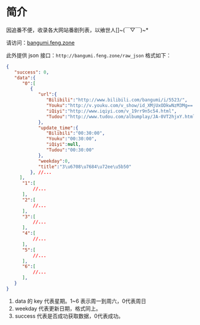 # 简介

因追番不便，收录各大网站番剧列表，以飨世人[]~(￣▽￣)~*

请访问：[bangumi.feng.zone](http://bangumi.feng.zone)

此外提供 json 接口：`http://bangumi.feng.zone/raw_json` 格式如下：

```json
{  
   "success": 0,
   "data":{  
      "0":[  
         {  
            "url":{  
               "Bilibili":"http://www.bilibili.com/bangumi/i/5523/",
               "Youku":"http://v.youku.com/v_show/id_XMjUxODkwNzM3Mg==.html",
               "iQiyi":"http://www.iqiyi.com/v_19rr9n5c54.html",
               "Tudou":"http://www.tudou.com/albumplay/JA-0VT2hjxY.html"
            },
            "update_time":{  
               "Bilibili":"00:30:00",
               "Youku":"00:30:00",
               "iQiyi":null,
               "Tudou":"00:30:00"
            },
            "weekday":0,
            "title":"3\u6708\u7684\u72ee\u5b50"
         }, //...
     ],
      "1":[
          //...
      ],
      "2":[
          //...
      ],
      "3":[
          //...
      ],
      "4":[
          //...
      ],
      "5":[
          //...
      ],
      "6":[
          //...
      ],
   }
}
```
1. data 的 key 代表星期。1~6 表示周一到周六，0代表周日
2. weekday 代表更新日期，格式同上。
3. success 代表是否成功获取数据，0代表成功。
